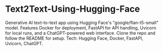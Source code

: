 # Text2Text-Using-Hugging-Face
Generative AI text-to-text app using Hugging Face's "google/flan-t5-small" model. Features Docker for deployment, FastAPI for API handling, Uvicorn for local runs, and a ChatGPT-powered web interface. Clone the repo and follow the README for setup. Tech: Hugging Face, Docker, FastAPI, Uvicorn, ChatGPT.
